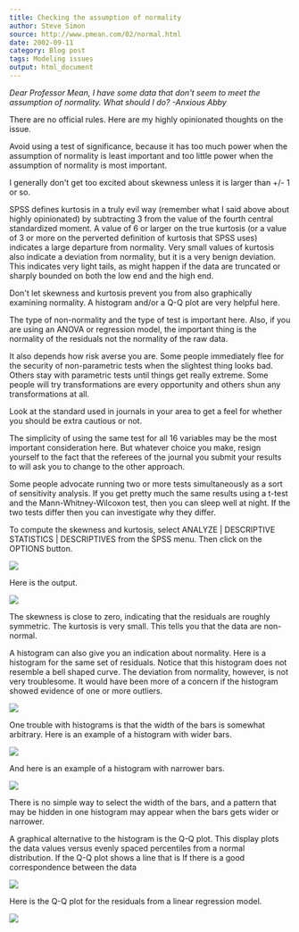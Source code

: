 ```yaml
---
title: Checking the assumption of normality
author: Steve Simon
source: http://www.pmean.com/02/normal.html
date: 2002-09-11
category: Blog post
tags: Modeling issues
output: html_document
---
```


*Dear Professor Mean, I have some data that don't seem to meet the
assumption of normality. What should I do? -Anxious Abby*

<!---More--->

There are no official rules. Here are my highly opinionated thoughts
on the issue.

Avoid using a test of significance, because it has too much power when
the assumption of normality is least important and too little power
when the assumption of normality is most important.

I generally don't get too excited about skewness unless it is larger
than +/- 1 or so.

SPSS defines kurtosis in a truly evil way (remember what I said above
about highly opinionated) by subtracting 3 from the value of the
fourth central standardized moment. A value of 6 or larger on the true
kurtosis (or a value of 3 or more on the perverted definition of
kurtosis that SPSS uses) indicates a large departure from normality.
Very small values of kurtosis also indicate a deviation from
normality, but it is a very benign deviation. This indicates very
light tails, as might happen if the data are truncated or sharply
bounded on both the low end and the high end.

Don't let skewness and kurtosis prevent you from also graphically
examining normality. A histogram and/or a Q-Q plot are very helpful
here.

The type of non-normality and the type of test is important here.
Also, if you are using an ANOVA or regression model, the important
thing is the normality of the residuals not the normality of the raw
data.

It also depends how risk averse you are. Some people immediately flee
for the security of non-parametric tests when the slightest thing
looks bad. Others stay with parametric tests until things get really
extreme. Some people will try transformations are every opportunity
and others shun any transformations at all.

Look at the standard used in journals in your area to get a feel for
whether you should be extra cautious or not.

The simplicity of using the same test for all 16 variables may be the
most important consideration here. But whatever choice you make,
resign yourself to the fact that the referees of the journal you
submit your results to will ask you to change to the other approach.

Some people advocate running two or more tests simultaneously as a
sort of sensitivity analysis. If you get pretty much the same results
using a t-test and the Mann-Whitney-Wilcoxon test, then you can sleep
well at night. If the two tests differ then you can investigate why
they differ.

To compute the skewness and kurtosis, select ANALYZE | DESCRIPTIVE
STATISTICS | DESCRIPTIVES from the SPSS menu. Then click on the
OPTIONS button.

![](http://www.pmean.com/images/images/02/normal01.gif)

Here is the output.

![](http://www.pmean.com/images/images/02/normal02.gif)

The skewness is close to zero, indicating that the residuals are
roughly symmetric. The kurtosis is very small. This tells you that the
data are non-normal.

A histogram can also give you an indication about normality. Here is a
histogram for the same set of residuals. Notice that this histogram
does not resemble a bell shaped curve. The deviation from normality,
however, is not very troublesome. It would have been more of a concern
if the histogram showed evidence of one or more outliers.

![](http://www.pmean.com/images/images/02/normal03.gif)

One trouble with histograms is that the width of the bars is somewhat
arbitrary. Here is an example of a histogram with wider bars.

![](http://www.pmean.com/images/images/02/normal04.gif)

And here is an example of a histogram with narrower bars.

![](http://www.pmean.com/images/images/02/normal05.gif)

There is no simple way to select the width of the bars, and a pattern
that may be hidden in one histogram may appear when the bars gets
wider or narrower.

A graphical alternative to the histogram is the Q-Q plot. This display
plots the data values versus evenly spaced percentiles from a normal
distribution. If the Q-Q plot shows a line that is If there is a good
correspondence between the data

![](http://www.pmean.com/images/images/02/normal06.gif)

Here is the Q-Q plot for the residuals from a linear regression model.

![](http://www.pmean.com/images/images/02/normal07.gif)

